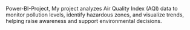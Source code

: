 Power-BI-Project, My project analyzes Air Quality Index (AQI) data to monitor pollution levels, identify hazardous zones, and visualize trends, helping raise awareness and support environmental decisions. 
